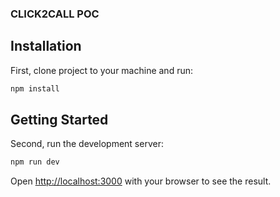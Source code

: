 ### CLICK2CALL POC

## Installation

First, clone project to your machine and run:

```bash
npm install
```

## Getting Started

Second, run the development server:

```bash
npm run dev
```

Open [http://localhost:3000](http://localhost:3000) with your browser to see the result.


